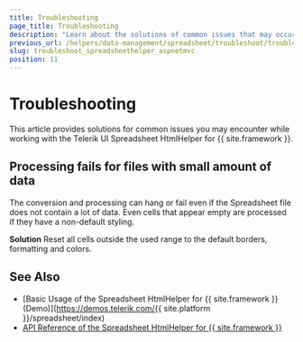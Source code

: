```yaml
---
title: Troubleshooting
page_title: Troubleshooting
description: "Learn about the solutions of common issues that may occur while working with Telerik UI Spreadsheet HtmlHelper for {{ site.framework }}."
previous_url: /helpers/data-management/spreadsheet/troubleshoot/troubleshooting, /helpers/data-management/spreadsheet/troubleshooting
slug: troubleshoot_spreadsheethelper_aspnetmvc
position: 11
---
```


# Troubleshooting

This article provides solutions for common issues you may encounter while working with the Telerik UI Spreadsheet HtmlHelper for {{ site.framework }}.

## Processing fails for files with small amount of data

The conversion and processing can hang or fail even if the Spreadsheet file does not contain a lot of data. Even cells that appear empty are processed if they have a non-default styling.

**Solution** Reset all cells outside the used range to the default borders, formatting and colors.

## See Also

* [Basic Usage of the Spreadsheet HtmlHelper for {{ site.framework }} (Demo)](https://demos.telerik.com/{{ site.platform }}/spreadsheet/index)
* [API Reference of the Spreadsheet HtmlHelper for {{ site.framework }}](/api/spreadsheet)
